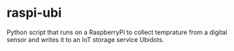 # raspi-ubi

Python script that runs on a RaspberryPi to collect temprature from a digital sensor and writes it to an IoT storage service Ubidots. 
